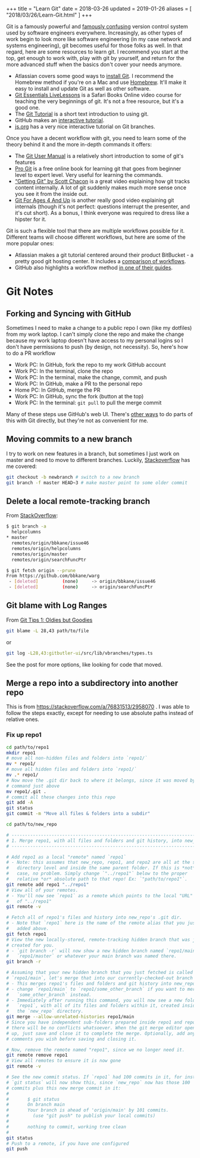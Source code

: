 +++
title = "Learn Git"
date = 2018-03-26
updated = 2019-01-26
aliases = [ "2018/03/26/Learn-Git.html" ]
+++

Git is a famously powerful and [famously confusing](https://xkcd.com/1597/) version control system
used by software engineers everywhere. Increasingly, as other types of work
begin to look more like software engineering (in my case network and systems
engineering), git becomes useful for those folks as well. In that regard, here
are some resources to learn git. I recommend you start at the top, get enough to
work with, play with git by yourself, and return for the more advanced stuff
when the basics don't cover your needs anymore.

- Atlassian covers some good ways to [install Git](https://www.atlassian.com/git/tutorials/install-git). I recommend the Homebrew method if you're on a Mac and use [Homebrew](https://brew.sh/). It'll make it easy to install and update Git as well as other software.
- [Git Essentials
  LiveLessons](https://www.safaribooksonline.com/library/view/git-essentials-livelessons/9780134655284/)
  is a Safari Books Online video course for teaching the very beginnings of
  git. It's not a free resource, but it's a good one.
- The [Git Tutorial](https://git-scm.com/docs/gittutorial) is a short text
  introduction to using git.
- GitHub makes an [interactive tutorial](https://try.github.io/levels/1/challenges/1).
- [js.org](https://learngitbranching.js.org/) has a very nice interactive tutorial on Git branches.

Once you have a decent workflow with git, you need to learn some of the theory
behind it and the more in-depth commands it offers:

- The [Git User Manual](https://git-scm.com/docs/user-manual.html) is a
  relatively short introduction to some of git's features
- [Pro Git](https://git-scm.com/book/en/v2) is a free online book for learning
  git that goes from beginner level to expert level. Very useful for learning
  the commands.
- [“Getting Git” by Scott Chacon](https://vimeo.com/14629850) is a great video
  explaining how git tracks content internally. A lot of git suddenly makes much
  more sense once you see it from the inside out.
- [Git For Ages 4 And Up](https://www.youtube.com/watch?v=1ffBJ4sVUb4) is
  another really good video explaining git internals (though it's not perfect:
  questions interrupt the presenter, and it's cut short). As a bonus, I think
  everyone was required to dress like a hipster for it.

Git is such a flexible tool that there are multiple workflows possible for it.
Different teams will choose different workflows, but here are some of the more
popular ones:

- Atlassian makes a git tutorial centered around their product BitBucket - a
  pretty good git hosting center. It includes a [comparison of
  workflows](https://www.atlassian.com/git/tutorials/comparing-workflows).
- GitHub also highlights a workflow method [in one of their
  guides](https://guides.github.com/introduction/flow/).

# Git Notes

## Forking and Syncing with GitHub

Sometimes I need to make a change to a public repo I own (like my dotfiles)
from my work laptop. I can't simply clone the repo and make the change because
my work laptop doesn't have access to my personal logins so I don't have
permissions to push (by design, not necessity). So, here's how to do a PR workflow

- Work PC: In GitHub, fork the repo to my work GitHub account
- Work PC: In the terminal, clone the repo
- Work PC: In the terminal, make the change, commit, and push
- Work PC: In GitHub, make a PR to the personal repo
- Home PC: In GitHub, merge the PR
- Work PC: In GitHub, sync the fork (button at the top)
- Work PC: In the terminal: `git pull` to pull the merge commit

Many of these steps use GitHub's web UI. There's [other ways](https://stackoverflow.com/questions/39819441/keeping-a-fork-up-to-date) to do parts of this with Git directly, but they're not as convenient for me.

## Moving commits to a new branch

I try to work on new features in a branch, but sometimes I just work on master and need to move to different branches. Luckily, [Stackoverflow](https://stackoverflow.com/a/22654961/2958070) has me covered:

```bash
git checkout -b newbranch # switch to a new branch
git branch -f master HEAD~3 # make master point to some older commit
```

## Delete a local remote-tracking branch

From [StackOverflow](https://stackoverflow.com/a/23961231/2958070):

```bash
$ git branch -a
  helpcolumns
* master
  remotes/origin/bbkane/issue46
  remotes/origin/helpcolumns
  remotes/origin/master
  remotes/origin/searchFuncPtr

$ git fetch origin --prune
From https://github.com/bbkane/warg
 - [deleted]         (none)     -> origin/bbkane/issue46
 - [deleted]         (none)     -> origin/searchFuncPtr
```

## Git blame with Log Ranges

From [Git Tips 1: Oldies but Goodies](https://blog.gitbutler.com/git-tips-1-theres-a-git-config-for-that/#git-blame-and-log-with-line-ranges)

```bash
git blame -L 28,43 path/to/file
```

or

```bash
git log -L28,43:gitbutler-ui/src/lib/vbranches/types.ts
```

See the post for more options, like looking for code that moved.

## Merge a repo into a subdirectory into another repo

This is from https://stackoverflow.com/a/76831513/2958070 . I was able to
follow the steps exactly, except for needing to use absolute paths instead of
relative ones.

### Fix up repo1

```bash
cd path/to/repo1
mkdir repo1
# move all non-hidden files and folders into `repo1/`
mv * repo1/
# move all hidden files and folders into `repo1/`
mv .* repo1/
# Now move the .git dir back to where it belongs, since it was moved by the
# command just above
mv repo1/.git .
# commit all these changes into this repo
git add -A
git status
git commit -m "Move all files & folders into a subdir"
```

```bash
cd path/to/new_repo

# --------------------------------------------------------------------------
# 1. Merge repo1, with all files and folders and git history, into new_repo
# --------------------------------------------------------------------------

# Add repo1 as a local "remote" named `repo1`
# - Note: this assumes that new_repo, repo1, and repo2 are all at the same
#   directory level and inside the same parent folder. If this is *not* the
#   case, no problem. Simply change `"../repo1"` below to the proper
#   relative *or* absolute path to that repo! Ex: `"path/to/repo1"`.
git remote add repo1 "../repo1"
# View all of your remotes.
# - You'll now see `repo1` as a remote which points to the local "URL"
#   of "../repo1"
git remote -v

# Fetch all of repo1's files and history into new_repo's .git dir.
# - Note that `repo1` here is the name of the remote alias that you just
#   added above.
git fetch repo1
# View the new locally-stored, remote-tracking hidden branch that was just
# created for you.
# - `git branch -r` will now show a new hidden branch named `repo1/main` or
#   `repo1/master` or whatever your main branch was named there.
git branch -r

# Assuming that your new hidden branch that you just fetched is called
# `repo1/main`, let's merge that into our currently-checked-out branch now.
# - This merges repo1's files and folders and git history into new_repo.
# - change `repo1/main` to `repo1/some_other_branch` if you want to merge in
#   `some_other_branch` instead.
# - Immediately after running this command, you will now see a new folder,
#   `repo1`, with all of its files and folders within it, created inside
#   the `new_repo` directory.
git merge --allow-unrelated-histories repo1/main
# Since you have independent sub-folders prepared inside repo1 and repo2,
# there will be no conflicts whatsoever. When the git merge editor opens
# up, just save and close it to complete the merge. Optionally, add any
# comments you wish before saving and closing it.

# Now, remove the remote named "repo1", since we no longer need it.
git remote remove repo1
# View all remotes to ensure it is now gone
git remote -v

# See the new commit status. If `repo1` had 100 commits in it, for instance,
# `git status` will now show this, since `new_repo` now has those 100
# commits plus this new merge commit in it:
#
#       $ git status
#       On branch main
#       Your branch is ahead of 'origin/main' by 101 commits.
#         (use "git push" to publish your local commits)
#
#       nothing to commit, working tree clean
#
git status
# Push to a remote, if you have one configured
git push
```
